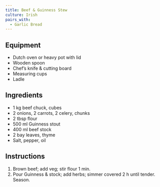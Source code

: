 ```yaml
---
title: Beef & Guinness Stew
culture: Irish
pairs_with:
  - Garlic Bread
---
```


## Equipment
- Dutch oven or heavy pot with lid
- Wooden spoon
- Chef’s knife & cutting board
- Measuring cups
- Ladle

## Ingredients
- 1 kg beef chuck, cubes
- 2 onions, 2 carrots, 2 celery, chunks
- 2 tbsp flour
- 500 ml Guinness stout
- 400 ml beef stock
- 2 bay leaves, thyme
- Salt, pepper, oil

## Instructions
1. Brown beef; add veg; stir flour 1 min.
2. Pour Guinness & stock; add herbs; simmer covered 2 h until tender. Season.
